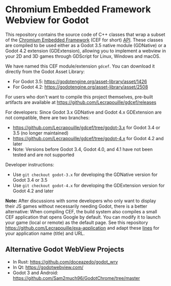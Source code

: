 # Chromium Embedded Framework Webview for Godot

This repository contains the source code of C++ classes that wrap a subset of the [Chromium Embedded Framework](https://bitbucket.org/chromiumembedded/cef/wiki/Home) (CEF for short) [API](https://magpcss.org/ceforum/apidocs/). These classes are compiled to be used either as a Godot 3.5 native module (GDNative) or a Godot 4.2 extension (GDExtension), allowing you to implement a webview in your 2D and 3D games through GDScript for Linux, Windows and macOS.

We have named this CEF module/extension `gdcef`. You can download it directly from the Godot Asset Library:
- For Godot 3.5: https://godotengine.org/asset-library/asset/1426
- For Godot 4.2: https://godotengine.org/asset-library/asset/2508

For users who don't want to compile this project themselves, pre-built artifacts are available at https://github.com/Lecrapouille/gdcef/releases

For developers: Since Godot 3.x GDNative and Godot 4.x GDExtension are not compatible, there are two branches:
- https://github.com/Lecrapouille/gdcef/tree/godot-3.x for Godot 3.4 or 3.5 (no longer maintained)
- https://github.com/Lecrapouille/gdcef/tree/godot-4.x for Godot 4.2 and later
- Note: Versions before Godot 3.4, Godot 4.0, and 4.1 have not been tested and are not supported

Developer instructions:
- Use `git checkout godot-3.x` for developing the GDNative version for Godot 3.4 or 3.5
- Use `git checkout godot-4.x` for developing the GDExtension version for Godot 4.2 and later

**Note:** After discussions with some developers who only want to display their JS games without necessarily needing Godot, there is a better alternative: When compiling CEF, the build system also compiles a small CEF application that opens Google by default. You can modify it to launch your game (local or remote) as the default page. See this repository https://github.com/Lecrapouille/exa-application and adapt these [lines](https://github.com/Lecrapouille/exa-application/blob/master/build.py#L47-L48) for your application name (title) and URL.

## Alternative Godot WebView Projects

- In Rust: https://github.com/doceazedo/godot_wry
- In Qt: https://godotwebview.com/
- Godot 3 and Android: https://github.com/Sam2much96/GodotChrome/tree/master